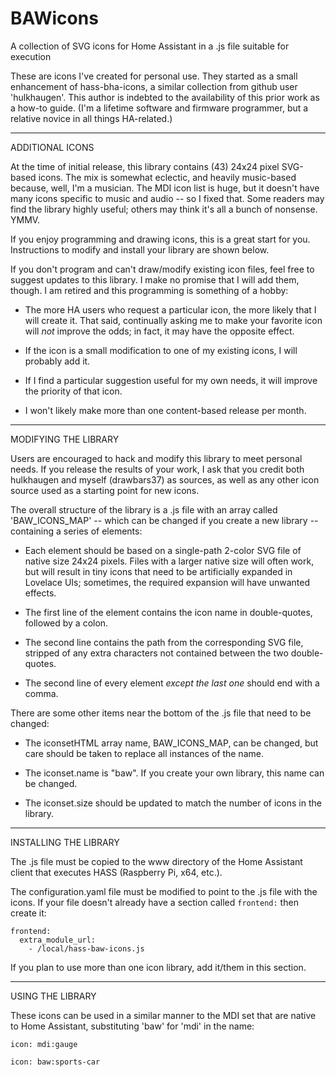 # BAWicons
A collection of SVG icons for Home Assistant in a .js file suitable for execution

These are icons I've created for personal use.  They started as a small enhancement of
hass-bha-icons, a similar collection from github user 'hulkhaugen'.  This author is indebted to the
availability of this prior work as a how-to guide.  (I'm a lifetime software and firmware
programmer, but a relative novice in all things HA-related.)

________
ADDITIONAL ICONS

At the time of initial release, this library contains (43) 24x24 pixel SVG-based icons.  The mix is
somewhat eclectic, and heavily music-based because, well, I'm a musician.  The MDI icon list is
huge, but it doesn't have many icons specific to music and audio -- so I fixed that.  Some readers
may find the library highly useful; others may think it's all a bunch of nonsense.  YMMV.

If you enjoy programming and drawing icons, this is a great start for you.  Instructions to modify
and install your library are shown below.

If you don't program and can't draw/modify existing icon files, feel free to suggest updates to
this library.  I make no promise that I will add them, though.  I am retired and this programming
is something of a hobby:

  * The more HA users who request a particular icon, the more likely that I will create it.  That said,
    continually asking me to make your favorite icon will *not* improve the odds; in fact, it may have the opposite effect.

  * If the icon is a small modification to one of my existing icons, I will probably add it.

  * If I find a particular suggestion useful for my own needs, it will improve the priority of that icon.

  * I won't likely make more than one content-based release per month.

________
MODIFYING THE LIBRARY

Users are encouraged to hack and modify this library to meet personal needs.  If you release the
results of your work, I ask that you credit both hulkhaugen and myself (drawbars37) as sources,
as well as any other icon source used as a starting point for new icons.

The overall structure of the library is a .js file with an array called 'BAW_ICONS_MAP' -- which
can be changed if you create a new library -- containing a series of elements:

  * Each element should be based on a single-path 2-color SVG file of native size 24x24 pixels.  Files
    with a larger native size will often work, but will result in tiny icons that need to be artificially
    expanded in Lovelace UIs; sometimes, the required expansion will have unwanted effects.

  * The first line of the element contains the icon name in double-quotes, followed by a colon.

  * The second line contains the path from the corresponding SVG file, stripped of any extra characters
    not contained between the two double-quotes.

  * The second line of every element *except the last one* should end with a comma.

There are some other items near the bottom of the .js file that need to be changed:

  * The iconsetHTML array name, BAW_ICONS_MAP, can be changed, but care should be taken to replace all
    instances of the name.

  * The iconset.name is "baw".  If you create your own library, this name can be changed.

  * The iconset.size should be updated to match the number of icons in the library.

________
INSTALLING THE LIBRARY

The .js file must be copied to the www directory of the Home Assistant client that executes HASS
(Raspberry Pi, x64, etc.).

The configuration.yaml file must be modified to point to the .js file with the icons.  If your
file doesn't already have a section called ```frontend:``` then create it:

```
frontend:
  extra_module_url:
    - /local/hass-baw-icons.js
```

If you plan to use more than one icon library, add it/them in this section.

________
USING THE LIBRARY

These icons can be used in a similar manner to the MDI set that are native to Home Assistant, substituting 'baw' for 'mdi' in the name:

```
icon: mdi:gauge

icon: baw:sports-car
```

